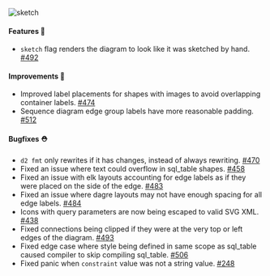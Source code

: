 ![sketch](https://user-images.githubusercontent.com/3120367/209235066-d8ad6b3c-d19b-491d-b014-407f3c47407f.png)


#### Features 🚀

- `sketch` flag renders the diagram to look like it was sketched by hand. [#492](https://github.com/terrastruct/d2/pull/492)

#### Improvements 🧹

- Improved label placements for shapes with images to avoid overlapping container labels. [#474](https://github.com/terrastruct/d2/pull/474)
- Sequence diagram edge group labels have more reasonable padding. [#512](https://github.com/terrastruct/d2/pull/512)

#### Bugfixes ⛑️

- `d2 fmt` only rewrites if it has changes, instead of always rewriting. [#470](https://github.com/terrastruct/d2/pull/470)
- Fixed an issue where text could overflow in sql_table shapes. [#458](https://github.com/terrastruct/d2/pull/458)
- Fixed an issue with elk layouts accounting for edge labels as if they were placed on the side of the edge. [#483](https://github.com/terrastruct/d2/pull/483)
- Fixed an issue where dagre layouts may not have enough spacing for all edge labels. [#484](https://github.com/terrastruct/d2/pull/484)
- Icons with query parameters are now being escaped to valid SVG XML. [#438](https://github.com/terrastruct/d2/issues/438)
- Fixed connections being clipped if they were at the very top or left edges of the diagram. [#493](https://github.com/terrastruct/d2/pull/493)
- Fixed edge case where style being defined in same scope as sql_table caused compiler to skip compiling sql_table. [#506](https://github.com/terrastruct/d2/issues/506)
- Fixed panic when `constraint` value was not a string value. [#248](https://github.com/terrastruct/d2/issues/248)

